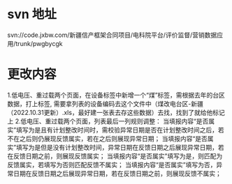 # svn 地址
svn://code.jxbw.com/新疆信产框架合同项目/电科院平台/评价监督/营销数据应用/trunk/pwgbycgk

# 更改内容
1.低电压、重过载两个页面，在设备标签中新增一个“煤”标签，需根据去年的台区数据，打上标签,  需要拿列表的设备编码去这个文件中（煤改电台区-新疆（2022.10.31更新）.xls，最好建一张表去存这些数据）去找，找到了就给他标记上
2.低电压、重过载两个页面，列表最后一列规则调整：
当填报内容“是否属实”填写为是且有计划整改时间时，需校验异常日期是否在计划整改时间之后，若不在之后则仍展现反馈属实，若在之后则展现异常日期；
当填报内容“是否属实”填写为是但是没有计划整改时间，异常日期在反馈日期之后展现异常日期，若在反馈日期之前，则展现反馈属实；
当填报内容“是否属实”填写为是，则匹配为反馈属实，若填写为否则匹配反馈不属实；
当填报内容“是否属实”填写为否，异常日期在反馈日期之后展现异常日期，若在反馈日期之前，则展现反馈不属实；